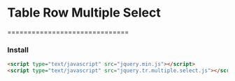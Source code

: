 # Table Row Multiple Select
==============================

### Install
```html
<script type="text/javascript" src="jquery.min.js"></script>
<script type="text/javascript" src="jquery.tr.multiple.select.js"></script>
```